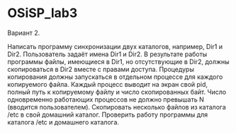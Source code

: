 # OSiSP_lab3
Вариант 2.

Написать программу синхронизации двух каталогов, например, Dir1 и Dir2. Пользователь задаёт имена Dir1 и Dir2. В результате работы программы файлы, имеющиеся в Dir1, но отсутствующие в Dir2, должны скопироваться в Dir2 вместе с правами доступа. Процедуры копирования должны запускаться в отдельном процессе для каждого копируемого файла. Каждый процесс выводит на экран свой pid, полный путь к копируемому файлу и число скопированных байт. Число одновременно работающих процессов не должно превышать N (вводится пользователем). Скопировать несколько файлов из каталога /etc в свой домашний каталог. Проверить работу программы для каталога /etc и домашнего каталога.
